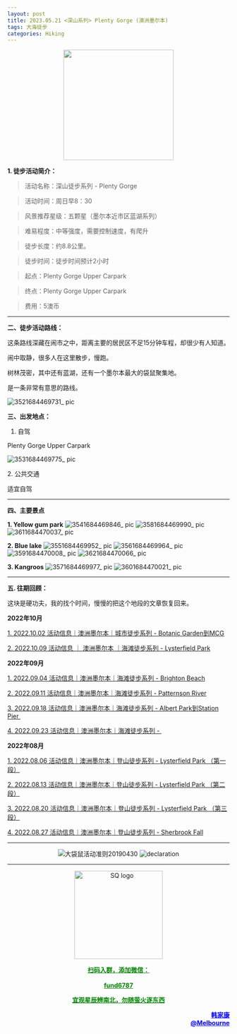 ```yaml
---
layout: post
title: 2023.05.21 <深山系列> Plenty Gorge (澳洲墨尔本)
tags: 大海徒步
categories: Hiking
---
```

<p align="center">
  <img width="250" src="https://user-images.githubusercontent.com/90954432/197183769-043b3cce-ffc5-439d-b355-fc227af37705.jpeg">
</p>

**1. 徒步活动简介：**

> 活动名称：深山徒步系列 - Plenty Gorge

> 活动时间：周日早8：30

> 风景推荐星级：五颗星（墨尔本近市区蓝湖系列）

> 难易程度：中等强度，需要控制速度，有爬升

> 徒步长度：约8.8公里。

> 徒步时间：徒步时间预计2小时

> 起点：Plenty Gorge Upper Carpark

> 终点：Plenty Gorge Upper Carpark

> 费用：5澳币

---

**二、徒步活动路线：**

这条路线深藏在闹市之中，距离主要的居民区不足15分钟车程，却很少有人知道。

闹中取静，很多人在这里散步，慢跑。

树林茂密，其中还有蓝湖，还有一个墨尔本最大的袋鼠聚集地。

是一条非常有意思的路线。

![3521684469731_ pic](https://github.com/2808118/myhike/assets/90954432/bcee2408-c630-4981-940f-30b3b3016be1)

**三、出发地点：**

1. 自驾

Plenty Gorge Upper Carpark

![3531684469775_ pic](https://github.com/2808118/myhike/assets/90954432/f3cb8f7f-6f68-4d6f-bca1-16268acd678a)

2. 公共交通

适宜自驾

---

**四、主要景点**

**1. Yellow gum park**
![3541684469846_ pic](https://github.com/2808118/myhike/assets/90954432/a8cbfc26-f79f-4f52-b313-d25298009ba3)
![3581684469990_ pic](https://github.com/2808118/myhike/assets/90954432/1ebb7435-9416-4431-b43c-5a648cd86864)
![3611684470037_ pic](https://github.com/2808118/myhike/assets/90954432/31d93e82-dd55-4191-88c7-5476acec6230)

**2. Blue lake**
![3551684469952_ pic](https://github.com/2808118/myhike/assets/90954432/4be67780-5cbb-4703-a12b-c980aa966aca)
![3561684469964_ pic](https://github.com/2808118/myhike/assets/90954432/a84084f1-c4cc-4e4e-8c8c-925a9884b968)
![3591684470008_ pic](https://github.com/2808118/myhike/assets/90954432/5c130075-bc11-47c1-82d4-46909edd8d0a)
![3621684470066_ pic](https://github.com/2808118/myhike/assets/90954432/c6502fb0-ffe4-4cdc-85dc-84011d3867d0)

**3. Kangroos**
![3571684469977_ pic](https://github.com/2808118/myhike/assets/90954432/97886042-697a-4d24-b888-5442737e644e)
![3601684470021_ pic](https://github.com/2808118/myhike/assets/90954432/b9429f41-bc0b-4f46-860a-8c60183dd357)

---

**五. 往期回顾：**

这块是硬功夫，我的找个时间，慢慢的把这个地段的文章恢复回来。

**2022年10月**

[1. 2022.10.02 活动信息｜澳洲墨尔本｜城市徒步系列 - Botanic Garden到MCG](http://mp.weixin.qq.com/s?__biz=MzUxOTkxNjMwOA==&mid=2247484978&idx=1&sn=ed5136a1de4c66e2b13caea309ebb671&chksm=f9f31849ce84915fcc661481be2e4f021e4929eea9809e1e76e5d5bcb7be9de2da93369bdbbc&scene=21#wechat_redirect) 

[2. 2022.10.09 活动信息 ｜ 澳洲墨尔本 ｜海滩徒步系列 - Lysterfield Park](http://mp.weixin.qq.com/s?__biz=MzUxOTkxNjMwOA==&mid=2247485002&idx=1&sn=bbd47773ef48aaa6c63583dbb5efd88c&chksm=f9f31831ce849127d1a1f4dae22a577972e7fadcefa2182df92c0480116aa26773c8241231fe&scene=21#wechat_redirect) 

**2022年09月**

 [1. 2022.09.04 活动信息｜澳洲墨尔本｜海滩徒步系列 - Brighton Beach](http://mp.weixin.qq.com/s?__biz=MzUxOTkxNjMwOA==&mid=2247484887&idx=1&sn=0ac1c26615f42f2a8bfa5de6650e3f2d&chksm=f9f31bacce8492ba566188217e312eb29b93f333f2b650b313fba42171b23d0ea55c531fa0f0&scene=21#wechat_redirect) 

 [2. 2022.09.11 活动信息｜澳洲墨尔本｜海滩徒步系列 - Patternson River](http://mp.weixin.qq.com/s?__biz=MzUxOTkxNjMwOA==&mid=2247484911&idx=1&sn=78d7a051c7150c107acc5724620e7d0c&chksm=f9f31b94ce84928293f3fce04622c391b0e2123edd17e96a6a3121da2f8dc8bcfede5f58c282&scene=21#wechat_redirect) 

 [3. 2022.09.18 活动信息｜澳洲墨尔本｜海滩徒步系列 - Albert Park到Station Pier ](http://mp.weixin.qq.com/s?__biz=MzUxOTkxNjMwOA==&mid=2247484932&idx=1&sn=ca58606ae0c386a7b02e8d8dd2d00980&chksm=f9f3187fce84916931f9254bd5887992e0399a27b5e3ec575fc4faeaa387e3255c17dde78012&scene=21#wechat_redirect) 

[4. 2022.09.23 活动信息｜澳洲墨尔本｜海滩徒步系列 - ](http://mp.weixin.qq.com/s?__biz=MzUxOTkxNjMwOA==&mid=2247484955&idx=1&sn=8332e3ba1528657ddd38b4ef9629e32d&chksm=f9f31860ce8491765247027b6ff8deaae1e239dfcfc877ae91a7602053489afdca6f304932aa&scene=21#wechat_redirect) 

**2022年08月**

 [1. 2022.08.06 活动信息｜澳洲墨尔本｜登山徒步系列 - Lysterfield Park （第一段）](http://mp.weixin.qq.com/s?__biz=MzUxOTkxNjMwOA==&mid=2247484786&idx=1&sn=f9dfc1ab1e56f1a4957eafd48a376445&chksm=f9f31b09ce84921ff5ee7ff9603eaa6bb8cb9b99d3fe26efc7213087d378c6ac04d5eae16c95&scene=21#wechat_redirect) 

 [2. 2022.08.13 活动信息｜澳洲墨尔本｜登山徒步系列 - Lysterfield Park （第二段）](http://mp.weixin.qq.com/s?__biz=MzUxOTkxNjMwOA==&mid=2247484789&idx=1&sn=571d9139128d3f20b9173a9f7463bb1a&chksm=f9f31b0ece84921855520d95cbbd5bc3029aac54ba8b4d63b140d29a7de09b81895a1e97880a&scene=21#wechat_redirect) 

 [3. 2022.08.20 活动信息｜澳洲墨尔本｜登山徒步系列 - Lysterfield Park （第三段）](http://mp.weixin.qq.com/s?__biz=MzUxOTkxNjMwOA==&mid=2247484826&idx=1&sn=7425850bff3e7334520e921389ef671c&chksm=f9f31be1ce8492f76d9b95fbcf946856da969682802d87aa0d0a72c3f76c28e4d9d18d5c2e9d&scene=21#wechat_redirect) 

 [4. 2022.08.27 活动信息｜澳洲墨尔本｜登山徒步系列 - Sherbrook Fall](http://mp.weixin.qq.com/s?__biz=MzUxOTkxNjMwOA==&mid=2247484859&idx=1&sn=70e596e4b91c9efe09e97136aa120efe&chksm=f9f31bc0ce8492d66b9c238f4bd299a2e41f9aadfcbd155b01b77f521229ef12aaf755f46504&scene=21#wechat_redirect) 

---

<p align="center">
  <img alt="大袋鼠活动准则20190430" src="https://user-images.githubusercontent.com/90954432/197184791-50268d4a-839c-42a5-b42f-957043f80b9d.png">
  <img src="https://user-images.githubusercontent.com/90954432/197324665-50cd9f62-c0ab-43f9-9af6-cb9b86d9ff70.png" alt="declaration">
</p>

---

<p align="center">
  <img width="200" src="https://user-images.githubusercontent.com/90954432/197332354-e65465c3-5a13-4bf3-b311-cd253cb89349.jpeg" alt="SQ logo">
</p>

<p align="center">
  <strong><a href="#" style="color:green">扫码入群，添加微信：</a></strong>
  <br>
  <br>
  <strong><a href="#" style="color:green">fund6787</a></strong>
</p>

<p align="center">
  <strong><a href="#" style="color:green">宜观星辰辨南北，勿随萤火逐东西</a></strong>
</p>

<p align="right" style="color:blue">
  <strong><a href="#" style="color:blue">韩家康</a></strong>
  <br>
  <strong><a href="#" style="color:blue">@Melbourne</a></strong>
  <br>
</p>
